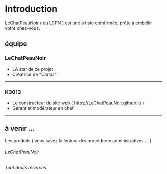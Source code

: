 # Introduction
LeChatPeauNoir ( ou LCPN )  est une artiste comfirmée, prête à embellir votre chez-vous.
## équipe
### LeChatPeauNoir
- LA star de ce projet
- Créatrice de "Carlos"
***
### K3013
- Le constructeur du site web ( https://LeChatPeauNoir.github.io )
- Gérant et modérateur en chef
***
## à venir ...
Les produits ( vous savez la lenteur des procédures administratives ... )
###### LeChatPeauNoir
###### Tout droits réservés
